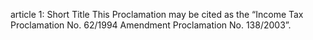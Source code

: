article 1: Short Title
This Proclamation may be cited as the “Income Tax Proclamation No. 62&#x2F;1994 Amendment Proclamation No. 138&#x2F;2003”. 
<ul>
</ul>